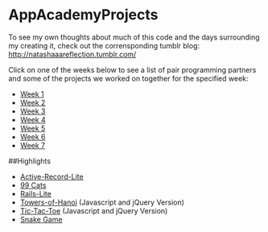AppAcademyProjects
==================
To see my own thoughts about much of this code and the days surrounding my creating it, check out the corrensponding tumblr blog: http://natashaaareflection.tumblr.com/

Click on one of the weeks below to see a list of pair programming partners and some of the projects we worked on together for the specified week:

* [Week 1](https://github.com/NatashaHull/AppAcademyProjects/blob/master/Week1)
* [Week 2](https://github.com/NatashaHull/AppAcademyProjects/blob/master/Week2)
* [Week 3](https://github.com/NatashaHull/AppAcademyProjects/blob/master/Week3)
* [Week 4](https://github.com/NatashaHull/AppAcademyProjects/blob/master/Week4)
* [Week 5](https://github.com/NatashaHull/AppAcademyProjects/blob/master/Week5)
* [Week 6](https://github.com/NatashaHull/AppAcademyProjects/blob/master/Week6)
* [Week 7](https://github.com/NatashaHull/AppAcademyProjects/blob/master/Week7)

##Highlights

* [Active-Record-Lite](https://github.com/NatashaHull/AppAcademyProjects/tree/master/Week4/W4D1)
* [99 Cats](https://github.com/NatashaHull/AppAcademyProjects/tree/master/Week4/W4D5)
* [Rails-Lite](https://github.com/NatashaHull/AppAcademyProjects/tree/master/Week5/W5D3/rails_lite-skeleton)
* [Towers-of-Hanoi](https://github.com/NatashaHull/AppAcademyProjects/tree/master/Week6/W6D4/towersofhanoi) (Javascript and jQuery Version)
* [Tic-Tac-Toe](https://github.com/NatashaHull/AppAcademyProjects/tree/master/Week6/W6D4/tic-tac-toe) (Javascript and jQuery Version)
* [Snake Game](https://github.com/NatashaHull/AppAcademyProjects/tree/master/Week6/W6D4/snake)

